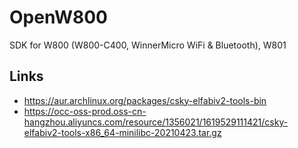# OpenW800

SDK for W800 (W800-C400, WinnerMicro WiFi & Bluetooth), W801

## Links
- https://aur.archlinux.org/packages/csky-elfabiv2-tools-bin
- https://occ-oss-prod.oss-cn-hangzhou.aliyuncs.com/resource/1356021/1619529111421/csky-elfabiv2-tools-x86_64-minilibc-20210423.tar.gz